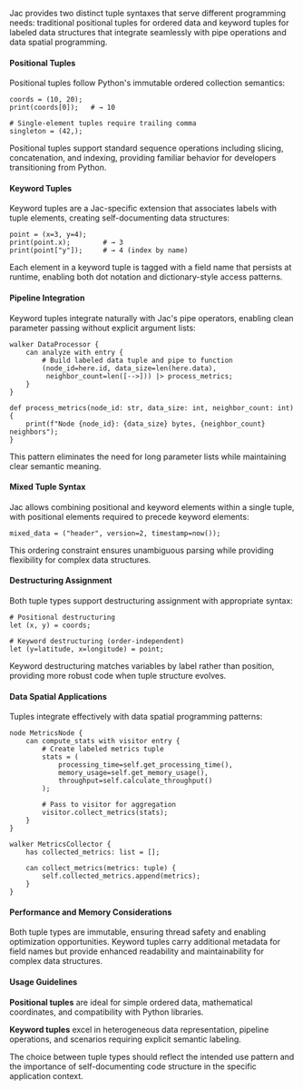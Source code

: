 Jac provides two distinct tuple syntaxes that serve different programming needs: traditional positional tuples for ordered data and keyword tuples for labeled data structures that integrate seamlessly with pipe operations and data spatial programming.

#### Positional Tuples

Positional tuples follow Python's immutable ordered collection semantics:

```jac
coords = (10, 20);
print(coords[0]);   # → 10

# Single-element tuples require trailing comma
singleton = (42,);
```

Positional tuples support standard sequence operations including slicing, concatenation, and indexing, providing familiar behavior for developers transitioning from Python.

#### Keyword Tuples

Keyword tuples are a Jac-specific extension that associates labels with tuple elements, creating self-documenting data structures:

```jac
point = (x=3, y=4);
print(point.x);        # → 3
print(point["y"]);     # → 4 (index by name)
```

Each element in a keyword tuple is tagged with a field name that persists at runtime, enabling both dot notation and dictionary-style access patterns.

#### Pipeline Integration

Keyword tuples integrate naturally with Jac's pipe operators, enabling clean parameter passing without explicit argument lists:

```jac
walker DataProcessor {
    can analyze with entry {
        # Build labeled data tuple and pipe to function
        (node_id=here.id, data_size=len(here.data), 
         neighbor_count=len([-->])) |> process_metrics;
    }
}

def process_metrics(node_id: str, data_size: int, neighbor_count: int) {
    print(f"Node {node_id}: {data_size} bytes, {neighbor_count} neighbors");
}
```

This pattern eliminates the need for long parameter lists while maintaining clear semantic meaning.

#### Mixed Tuple Syntax

Jac allows combining positional and keyword elements within a single tuple, with positional elements required to precede keyword elements:

```jac
mixed_data = ("header", version=2, timestamp=now());
```

This ordering constraint ensures unambiguous parsing while providing flexibility for complex data structures.

#### Destructuring Assignment

Both tuple types support destructuring assignment with appropriate syntax:

```jac
# Positional destructuring
let (x, y) = coords;

# Keyword destructuring (order-independent)
let (y=latitude, x=longitude) = point;
```

Keyword destructuring matches variables by label rather than position, providing more robust code when tuple structure evolves.

#### Data Spatial Applications

Tuples integrate effectively with data spatial programming patterns:

```jac
node MetricsNode {
    can compute_stats with visitor entry {
        # Create labeled metrics tuple
        stats = (
            processing_time=self.get_processing_time(),
            memory_usage=self.get_memory_usage(),
            throughput=self.calculate_throughput()
        );
        
        # Pass to visitor for aggregation
        visitor.collect_metrics(stats);
    }
}

walker MetricsCollector {
    has collected_metrics: list = [];
    
    can collect_metrics(metrics: tuple) {
        self.collected_metrics.append(metrics);
    }
}
```

#### Performance and Memory Considerations

Both tuple types are immutable, ensuring thread safety and enabling optimization opportunities. Keyword tuples carry additional metadata for field names but provide enhanced readability and maintainability for complex data structures.

#### Usage Guidelines

**Positional tuples** are ideal for simple ordered data, mathematical coordinates, and compatibility with Python libraries.

**Keyword tuples** excel in heterogeneous data representation, pipeline operations, and scenarios requiring explicit semantic labeling.

The choice between tuple types should reflect the intended use pattern and the importance of self-documenting code structure in the specific application context.
